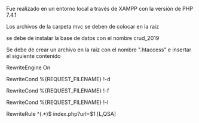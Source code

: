 Fue realizado en un entorno local a través de XAMPP con la versión de PHP 7.4.1

Los archivos de la carpeta mvc se deben de colocar en la raiz

se debe de instalar la base de datos con el nombre crud_2019


Se debe de crear un archivo en la raiz con el nombre ".htaccess" e insertar el siguiente contenido

RewriteEngine On

RewriteCond %{REQUEST_FILENAME} !-d

RewriteCond %{REQUEST_FILENAME} !-f

RewriteCond %{REQUEST_FILENAME} !-l

RewriteRule ^(.*)$ index.php?url=$1 [L,QSA]
